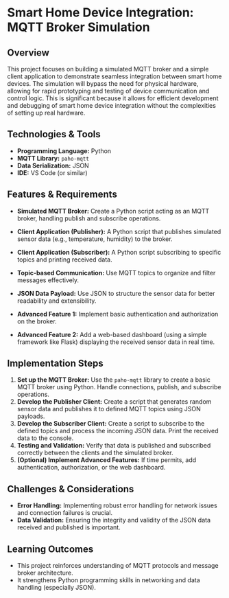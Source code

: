 # Smart Home Device Integration: MQTT Broker Simulation

## Overview

This project focuses on building a simulated MQTT broker and a simple client application to demonstrate seamless integration between smart home devices.  The simulation will bypass the need for physical hardware, allowing for rapid prototyping and testing of device communication and control logic. This is significant because it allows for efficient development and debugging of smart home device integration without the complexities of setting up real hardware.

## Technologies & Tools

- **Programming Language:** Python
- **MQTT Library:** `paho-mqtt`
- **Data Serialization:** JSON
- **IDE:** VS Code (or similar)

## Features & Requirements

- **Simulated MQTT Broker:** Create a Python script acting as an MQTT broker, handling publish and subscribe operations.
- **Client Application (Publisher):**  A Python script that publishes simulated sensor data (e.g., temperature, humidity) to the broker.
- **Client Application (Subscriber):** A Python script subscribing to specific topics and printing received data.
- **Topic-based Communication:** Use MQTT topics to organize and filter messages effectively.
- **JSON Data Payload:** Use JSON to structure the sensor data for better readability and extensibility.

- **Advanced Feature 1:** Implement basic authentication and authorization on the broker.
- **Advanced Feature 2:**  Add a web-based dashboard (using a simple framework like Flask) displaying the received sensor data in real time.


## Implementation Steps

1. **Set up the MQTT Broker:**  Use the `paho-mqtt` library to create a basic MQTT broker using Python. Handle connections, publish, and subscribe operations.
2. **Develop the Publisher Client:** Create a script that generates random sensor data and publishes it to defined MQTT topics using JSON payloads.
3. **Develop the Subscriber Client:** Create a script to subscribe to the defined topics and process the incoming JSON data. Print the received data to the console.
4. **Testing and Validation:** Verify that data is published and subscribed correctly between the clients and the simulated broker.
5. **(Optional) Implement Advanced Features:** If time permits, add authentication, authorization, or the web dashboard.

## Challenges & Considerations

- **Error Handling:** Implementing robust error handling for network issues and connection failures is crucial.
- **Data Validation:** Ensuring the integrity and validity of the JSON data received and published is important.

## Learning Outcomes

- This project reinforces understanding of MQTT protocols and message broker architecture.
- It strengthens Python programming skills in networking and data handling (especially JSON).

